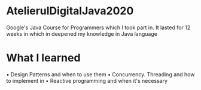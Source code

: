 # AtelierulDigitalJava2020
Google's Java Course for Programmers which I took part in. It lasted for 12 weeks in which in deepened my knowledge in Java language
# What I learned
• Design Patterns and when to use them
• Concurrency. Threading and how to implement in
• Reactive programming and when it's necessary
